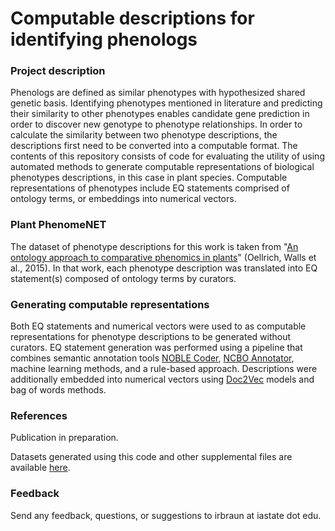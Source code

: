 # Computable descriptions for identifying phenologs

### Project description
Phenologs are defined as similar phenotypes with hypothesized shared genetic basis. Identifying phenotypes mentioned in literature and predicting their similarity to other phenotypes enables candidate gene prediction in order to discover new genotype to phenotype relationships. In order to calculate the similarity between two phenotype descriptions, the descriptions first need to be converted into a computable format. The contents of this repository consists of code for evaluating the utility of using automated methods to generate computable representations of biological phenotypes descriptions, in this case in plant species. Computable representations of phenotypes include EQ statements comprised of ontology terms, or embeddings into numerical vectors.

### Plant PhenomeNET
The dataset of phenotype descriptions for this work is taken from "[An ontology approach to comparative phenomics in plants][4]" (Oellrich, Walls et al., 2015). In that work, each phenotype description was translated into EQ statement(s) composed of ontology terms by curators.

### Generating computable representations
Both EQ statements and numerical vectors were used to as computable representations for phenotype descriptions to be generated without curators. EQ statement generation was performed using a pipeline that combines semantic annotation tools [NOBLE Coder][2], [NCBO Annotator][1], machine learning methods, and a rule-based approach. Descriptions were additionally embedded into numerical vectors using [Doc2Vec][6] models and bag of words methods.

### References
Publication in preparation.

Datasets generated using this code and other supplemental files are available [here][7].

### Feedback
Send any feedback, questions, or suggestions to irbraun at iastate dot edu.




[1]: http://bioportal.bioontology.org/annotator
[2]: http://noble-tools.dbmi.pitt.edu/
[3]: https://github.com/jhlau/doc2vec
[4]: https://plantmethods.biomedcentral.com/articles/10.1186/s13007-015-0053-y
[5]: https://stanfordnlp.github.io/CoreNLP/
[6]: https://cs.stanford.edu/~quocle/paragraph_vector.pdf
[7]: https://zenodo.org/record/3255021#.XRFDrpNKhT4